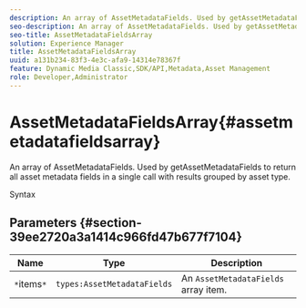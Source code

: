 ```yaml
---
description: An array of AssetMetadataFields. Used by getAssetMetadataFields to return all asset metadata fields in a single call with results grouped by asset type.
seo-description: An array of AssetMetadataFields. Used by getAssetMetadataFields to return all asset metadata fields in a single call with results grouped by asset type.
seo-title: AssetMetadataFieldsArray
solution: Experience Manager
title: AssetMetadataFieldsArray
uuid: a131b234-83f3-4e3c-afa9-14314e78367f
feature: Dynamic Media Classic,SDK/API,Metadata,Asset Management
role: Developer,Administrator
---
```


# AssetMetadataFieldsArray{#assetmetadatafieldsarray}

An array of AssetMetadataFields. Used by getAssetMetadataFields to return all asset metadata fields in a single call with results grouped by asset type.

 Syntax 

## Parameters {#section-39ee2720a3a1414c966fd47b677f7104}

|  Name  | Type  | Description  |
|---|---|---|
|  `*`items`*`  | `types:AssetMetadataFields`  |An `AssetMetadataFields` array item.  |

